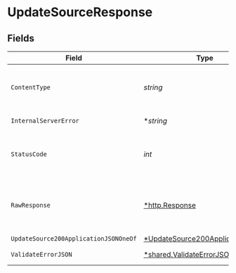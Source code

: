 # UpdateSourceResponse


## Fields

| Field                                                                                        | Type                                                                                         | Required                                                                                     | Description                                                                                  |
| -------------------------------------------------------------------------------------------- | -------------------------------------------------------------------------------------------- | -------------------------------------------------------------------------------------------- | -------------------------------------------------------------------------------------------- |
| `ContentType`                                                                                | *string*                                                                                     | :heavy_check_mark:                                                                           | HTTP response content type for this operation                                                |
| `InternalServerError`                                                                        | **string*                                                                                    | :heavy_minus_sign:                                                                           | Something went wrong                                                                         |
| `StatusCode`                                                                                 | *int*                                                                                        | :heavy_check_mark:                                                                           | HTTP response status code for this operation                                                 |
| `RawResponse`                                                                                | [*http.Response](https://pkg.go.dev/net/http#Response)                                       | :heavy_minus_sign:                                                                           | Raw HTTP response; suitable for custom response parsing                                      |
| `UpdateSource200ApplicationJSONOneOf`                                                        | [*UpdateSource200ApplicationJSON](../../models/operations/updatesource200applicationjson.md) | :heavy_minus_sign:                                                                           | Ok                                                                                           |
| `ValidateErrorJSON`                                                                          | [*shared.ValidateErrorJSON](../../models/shared/validateerrorjson.md)                        | :heavy_minus_sign:                                                                           | Validation Failed                                                                            |